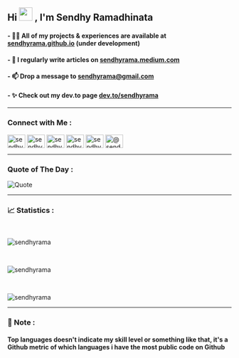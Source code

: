 <h2 align="left">Hi <img width="30" src="https://camo.githubusercontent.com/e8e7b06ecf583bc040eb60e44eb5b8e0ecc5421320a92929ce21522dbc34c891/68747470733a2f2f6d656469612e67697068792e636f6d2f6d656469612f6876524a434c467a6361737252346961377a2f67697068792e676966"> , I'm Sendhy Ramadhinata</h2>
<!-- <h4 align="left">I'm an undergraduate student of information system and an aspiring web and mobile app developer. I'm currently learning back-end and multi-platform development besides studying university courses as part of my degree.<p> </h4><hr> 

<p align="left"> <img src="https://komarev.com/ghpvc/?username=sendhyrama&label=Profile%20views&color=0e75b6&style=flat" alt="sendhyrama" /> </p>
-->
<h4>- 👨‍💻 All of my projects & experiences are available at <a href="https://sendhyrama.github.io/">sendhyrama.github.io</a> (under development)</h4>

<h4>- 📝 I regularly write articles on <a href="https://sendhyrama.medium.com/">sendhyrama.medium.com</a></h4>

<h4>- 📫 Drop a message to <a href="mailto:sendhyrama@gmail.com/">sendhyrama@gmail.com</a></h4>

<h4>- ✨ Check out my dev.to page <a href="https://dev.to/sendhyrama/">dev.to/sendhyrama</a></h4>

<hr><h3 align="left">Connect with Me :</h3>
<p align="left">
<a href="https://dev.to/sendhyrama" target="blank"><img align="center" src="https://raw.githubusercontent.com/rahuldkjain/github-profile-readme-generator/master/src/images/icons/Social/devto.svg" alt="sendhyrama" height="30" width="40" /></a>
<a href="https://twitter.com/sendhyrama" target="blank"><img align="center" src="https://raw.githubusercontent.com/rahuldkjain/github-profile-readme-generator/master/src/images/icons/Social/twitter.svg" alt="sendhyrama" height="30" width="40" /></a>
<a href="https://linkedin.com/in/sendhyrama" target="blank"><img align="center" src="https://raw.githubusercontent.com/rahuldkjain/github-profile-readme-generator/master/src/images/icons/Social/linked-in-alt.svg" alt="sendhyrama" height="30" width="40" /></a>
<a href="https://instagram.com/sendhyrama" target="blank"><img align="center" src="https://raw.githubusercontent.com/rahuldkjain/github-profile-readme-generator/master/src/images/icons/Social/instagram.svg" alt="sendhyrama" height="30" width="40" /></a>
<a href="https://dribbble.com/sendhyrama" target="blank"><img align="center" src="https://raw.githubusercontent.com/rahuldkjain/github-profile-readme-generator/master/src/images/icons/Social/dribbble.svg" alt="sendhyrama" height="30" width="40" /></a>
<a href="https://medium.com/@sendhyrama" target="blank"><img align="center" src="https://raw.githubusercontent.com/rahuldkjain/github-profile-readme-generator/master/src/images/icons/Social/medium.svg" alt="@sendhyrama" height="30" width="40" /></a>
</p><hr>


### Quote of The Day :
![Quote](https://github-readme-quotes.herokuapp.com/quote)<hr>


<!-- <h3 align="left">Languages and Tools :</h3>
<p align="left"> <a href="https://getbootstrap.com" target="_blank" rel="noreferrer"> <img src="https://raw.githubusercontent.com/devicons/devicon/master/icons/bootstrap/bootstrap-plain-wordmark.svg" alt="bootstrap" width="40" height="40"/> </a> <a href="https://www.w3schools.com/css/" target="_blank" rel="noreferrer"> <img src="https://raw.githubusercontent.com/devicons/devicon/master/icons/css3/css3-original-wordmark.svg" alt="css3" width="40" height="40"/> </a> <a href="https://dotnet.microsoft.com/" target="_blank" rel="noreferrer"> <img src="https://raw.githubusercontent.com/devicons/devicon/master/icons/dot-net/dot-net-original-wordmark.svg" alt="dotnet" width="40" height="40"/> </a> <a href="https://www.figma.com/" target="_blank" rel="noreferrer"> <img src="https://www.vectorlogo.zone/logos/figma/figma-icon.svg" alt="figma" width="40" height="40"/> </a> <a href="https://firebase.google.com/" target="_blank" rel="noreferrer"> <img src="https://www.vectorlogo.zone/logos/firebase/firebase-icon.svg" alt="firebase" width="40" height="40"/> </a> <a href="https://flutter.dev" target="_blank" rel="noreferrer"> <img src="https://www.vectorlogo.zone/logos/flutterio/flutterio-icon.svg" alt="flutter" width="40" height="40"/> </a> <a href="https://www.w3.org/html/" target="_blank" rel="noreferrer"> <img src="https://raw.githubusercontent.com/devicons/devicon/master/icons/html5/html5-original-wordmark.svg" alt="html5" width="40" height="40"/> </a> <a href="https://www.java.com" target="_blank" rel="noreferrer"> <img src="https://raw.githubusercontent.com/devicons/devicon/master/icons/java/java-original.svg" alt="java" width="40" height="40"/> </a> <a href="https://developer.mozilla.org/en-US/docs/Web/JavaScript" target="_blank" rel="noreferrer"> <img src="https://raw.githubusercontent.com/devicons/devicon/master/icons/javascript/javascript-original.svg" alt="javascript" width="40" height="40"/> </a> <a href="https://laravel.com/" target="_blank" rel="noreferrer"> <img src="https://raw.githubusercontent.com/devicons/devicon/master/icons/laravel/laravel-plain-wordmark.svg" alt="laravel" width="40" height="40"/> </a> <a href="https://www.microsoft.com/en-us/sql-server" target="_blank" rel="noreferrer"> <img src="https://www.svgrepo.com/show/303229/microsoft-sql-server-logo.svg" alt="mssql" width="40" height="40"/> </a> <a href="https://www.mysql.com/" target="_blank" rel="noreferrer"> <img src="https://raw.githubusercontent.com/devicons/devicon/master/icons/mysql/mysql-original-wordmark.svg" alt="mysql" width="40" height="40"/> </a> <a href="https://www.oracle.com/" target="_blank" rel="noreferrer"> <img src="https://raw.githubusercontent.com/devicons/devicon/master/icons/oracle/oracle-original.svg" alt="oracle" width="40" height="40"/> </a> <a href="https://www.photoshop.com/en" target="_blank" rel="noreferrer"> <img src="https://raw.githubusercontent.com/devicons/devicon/master/icons/photoshop/photoshop-line.svg" alt="photoshop" width="40" height="40"/> </a> <a href="https://www.php.net" target="_blank" rel="noreferrer"> <img src="https://raw.githubusercontent.com/devicons/devicon/master/icons/php/php-original.svg" alt="php" width="40" height="40"/> </a> <a href="https://www.postgresql.org" target="_blank" rel="noreferrer"> <img src="https://raw.githubusercontent.com/devicons/devicon/master/icons/postgresql/postgresql-original-wordmark.svg" alt="postgresql" width="40" height="40"/> </a> <a href="https://www.python.org" target="_blank" rel="noreferrer"> <img src="https://raw.githubusercontent.com/devicons/devicon/master/icons/python/python-original.svg" alt="python" width="40" height="40"/> </a> <a href="https://vuejs.org/" target="_blank" rel="noreferrer"> <img src="https://raw.githubusercontent.com/devicons/devicon/master/icons/vuejs/vuejs-original-wordmark.svg" alt="vuejs" width="40" height="40"/> </a> <a href="https://www.adobe.com/products/xd.html" target="_blank" rel="noreferrer"> <img src="https://cdn.worldvectorlogo.com/logos/adobe-xd.svg" alt="xd" width="40" height="40"/> </a> </p><hr>
-->

<h3>📈 Statistics : </h3><br>
<p><img align="center" src="https://github-readme-stats.vercel.app/api/top-langs?username=sendhyrama&show_icons=true&locale=en&layout=compact&theme=dark" alt="sendhyrama" /></p><br>
<p><img align="center" src="https://github-readme-stats.vercel.app/api?username=sendhyrama&show_icons=true&locale=en&theme=dark" alt="sendhyrama" /></p><br>
<p><img align="center" src="https://github-readme-streak-stats.herokuapp.com/?user=sendhyrama&theme=dark" alt="sendhyrama" /></p>

<hr><h3>📌 Note : </h3>
<h4>Top languages doesn't indicate my skill level or something like that, it's a Github metric of which languages i have the most public code on Github</h4>

<!--
**sendhyrama/sendhyrama** is a ✨ _special_ ✨ repository because its `README.md` (this file) appears on your GitHub profile.

Here are some ideas to get you started:

- 🔭 I’m currently working on ...
- 🌱 I’m currently learning ...
- 👯 I’m looking to collaborate on ...
- 🤔 I’m looking for help with ...
- 💬 Ask me about ...
- 📫 How to reach me: ...
- 😄 Pronouns: ...
- ⚡ Fun fact: ...
-->
